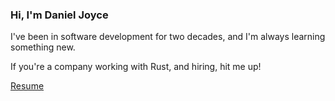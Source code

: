 ### Hi, I'm Daniel Joyce

I've been in software development for two decades, and I'm always learning something new. 

If you're a company working with Rust, and hiring, hit me up! 

[Resume](https://sites.google.com/view/daniel-a-joyce/resume)
